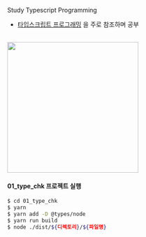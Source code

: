 Study Typescript Programming

* [타입스크립트 프로그래밍](http://www.yes24.com/Product/Goods/90265564) 을 주로 참조하며 공부
<br />
<img src="https://user-images.githubusercontent.com/42174207/180648569-49356a1f-e31e-4bc2-9841-1ae323fce8e3.jpg" width="300px" />
<br />

#### 01_type_chk 프로젝트 실행

```bash
$ cd 01_type_chk
$ yarn
$ yarn add -D @types/node
$ yarn run build
$ node ./dist/${디렉토리}/${파일명}
```
